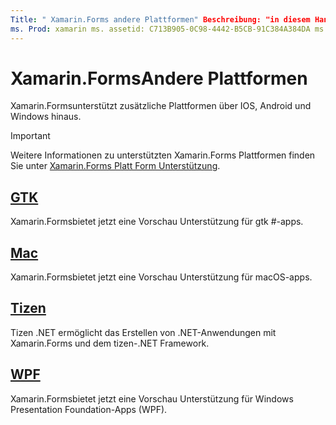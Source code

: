 ```yaml
---
Title: " Xamarin.Forms andere Plattformen" Beschreibung: "in diesem Handbuch werden die zusätzlichen Plattformen erläutert, die von unterstützt werden Xamarin.Forms ."
ms. Prod: xamarin ms. assetid: C713B905-0C98-4442-B5CB-91C384A384DA ms. Technology: xamarin-Forms Author: davidbritch ms. Author: dabritch ms. Date: 10/04/2019 NO-LOC: [ Xamarin.Forms , Xamarin.Essentials ]
---
```


# <a name="xamarinforms-other-platforms"></a>Xamarin.FormsAndere Plattformen

Xamarin.Formsunterstützt zusätzliche Plattformen über IOS, Android und Windows hinaus.

> [!IMPORTANT]
> Weitere Informationen zu unterstützten Xamarin.Forms Plattformen finden Sie unter [ Xamarin.Forms Platt Form Unterstützung](https://github.com/xamarin/Xamarin.Forms/wiki/Platform-Support).

## <a name="gtk"></a>[GTK](gtk.md)

Xamarin.Formsbietet jetzt eine Vorschau Unterstützung für gtk #-apps.

## <a name="mac"></a>[Mac](mac.md)

Xamarin.Formsbietet jetzt eine Vorschau Unterstützung für macOS-apps.

## <a name="tizen"></a>[Tizen](tizen.md)

Tizen .NET ermöglicht das Erstellen von .NET-Anwendungen mit Xamarin.Forms und dem tizen-.NET Framework.

## <a name="wpf"></a>[WPF](wpf.md)

Xamarin.Formsbietet jetzt eine Vorschau Unterstützung für Windows Presentation Foundation-Apps (WPF).
